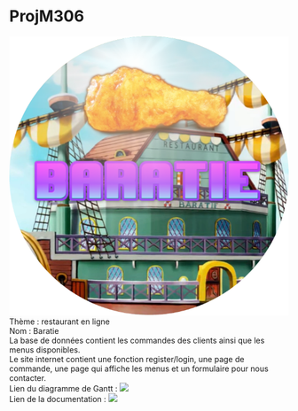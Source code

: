 # ProjM306  
![logoBaratie](https://github.com/twinh0/ProjM306/blob/main/ressources/logoBaratie.png)  
Thème : restaurant en ligne  
Nom : Baratie  
La base de données contient les commandes des clients ainsi que les menus disponibles.  
Le site internet contient une fonction register/login, une page de commande, une page qui affiche les menus et un formulaire pour nous contacter.  
Lien du diagramme de Gantt : [<img src="https://www.clipartmax.com/png/middle/306-3063129_sheets-icon-android-lollipop-png-image-google-sheets-icon.png" width=60px>]( https://docs.google.com/spreadsheets/d/16RR2JKK95kEao7tt3DB2F8xzcmhDqo2YluP080UVsug/edit?usp=sharing)  
Lien de la documentation : [<img src="https://cdn.iconscout.com/icon/free/png-256/google-docs-3-569455.png" width=60px>](https://docs.google.com/document/d/1-ULezfN5mgTJiQgFcindRLrmaUQRjh6VhNL1_qALpOA/edit?usp=sharing) 
